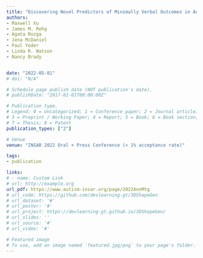 ```yaml
---
title: "Discovering Novel Predictors of Minimally Verbal Outcomes in Autism through Computational Modeling"
authors:
- Maxwell Xu
- James M. Rehg
- Agata Rozga
- Jena McDaniel
- Paul Yoder
- Linda R. Watson
- Nancy Brady


date: "2022-05-01"
# doi: "N/A"

# Schedule page publish date (NOT publication's date).
# publishDate: "2017-01-01T00:00:00Z"

# Publication type.
# Legend: 0 = Uncategorized; 1 = Conference paper; 2 = Journal article;
# 3 = Preprint / Working Paper; 4 = Report; 5 = Book; 6 = Book section;
# 7 = Thesis; 8 = Patent
publication_types: ["2"]

# Venue
venue: "INSAR 2022 Oral + Press Conference (< 1% acceptance rate)"

tags:
- publication

links:
# - name: Custom Link
# url: http://example.org
url_pdf: https://www.autism-insar.org/page/2022AnnMtg
# url_code: https://github.com/devlearning-gt/3DShapeGen
# url_dataset: '#'
# url_poster: '#'
# url_project: https://devlearning-gt.github.io/3DShapeGen/
# url_slides: ''
# url_source: '#'
# url_video: '#'

# Featured image
# To use, add an image named `featured.jpg/png` to your page's folder. 
---
```

